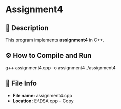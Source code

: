 # Assignment4

## 📘 Description
This program implements **assignment4** in C++.

## ⚙️ How to Compile and Run
g++ assignment4.cpp -o assignment4
./assignment4

## 🧩 File Info
- **File name:** assignment4.cpp
- **Location:** E:\DSA cpp - Copy
